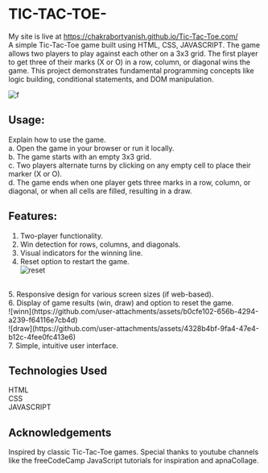 # TIC-TAC-TOE-
My site is live at https://chakrabortyanish.github.io/Tic-Tac-Toe.com/<br>
A simple Tic-Tac-Toe game built using HTML, CSS, JAVASCRIPT. The game allows two players to play against each other on a 3x3 grid. The first player to get three of their marks (X or O) in a row, column, or diagonal wins the game. This project demonstrates fundamental programming concepts like logic building, conditional statements, and DOM manipulation.

![f](https://github.com/user-attachments/assets/2770d076-5caa-483b-a401-d3226721d60c)


## Usage:
  Explain how to use the game.<br>
  a. Open the game in your browser or run it locally.<br>
  b. The game starts with an empty 3x3 grid.<br>
  c. Two players alternate turns by clicking on any empty cell to place their marker (X or O).<br>
  d. The game ends when one player gets three marks in a row, column, or diagonal, or when all cells are filled, resulting in a draw.<br>

## Features:
   1. Two-player functionality.<br>
   2. Win detection for rows, columns, and diagonals.
   3. Visual indicators for the winning line.
   4. Reset option to restart the game.<br>  ![reset](https://github.com/user-attachments/assets/879a2347-6860-42de-807a-b9958258412e)
<br>
   5. Responsive design for various screen sizes (if web-based).<br>
   6. Display of game results (win, draw) and option to reset the game.<br>![winn](https://github.com/user-attachments/assets/b0cfe102-656b-4294-a239-f64116e7cb4d)<br>
     ![draw](https://github.com/user-attachments/assets/4328b4bf-9fa4-47e4-b12c-4fee0fc413e6)
      <br>
   7. Simple, intuitive user interface.
      
## Technologies Used
   HTML <br>
   CSS <br>
   JAVASCRIPT <br>

## Acknowledgements
   Inspired by classic Tic-Tac-Toe games. Special thanks to youtube channels like the freeCodeCamp JavaScript tutorials for inspiration and apnaCollage.

